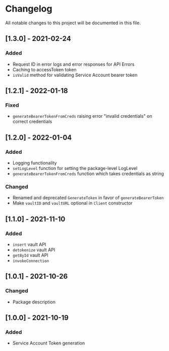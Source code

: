 # Changelog

All notable changes to this project will be documented in this file.

## [1.3.0] - 2021-02-24

### Added
- Request ID in error logs and error responses for API Errors
- Caching to accessToken token 
- `isValid` method for validating Service Account bearer token

## [1.2.1] - 2022-01-18

### Fixed
- `generateBearerTokenFromCreds` raising error "invalid credentials" on correct credentials

## [1.2.0] - 2022-01-04

### Added
- Logging functionality
- `setLogLevel` function for setting the package-level LogLevel
- `generateBearerTokenFromCreds` function which takes credentials as string

### Changed
- Renamed and deprecated `GenerateToken` in favor of `generateBearerToken`
- Make `vaultID` and `vaultURL` optional in `Client` constructor


## [1.1.0] - 2021-11-10

### Added

- `insert` vault API
- `detokenize` vault API
- `getById` vault API
- `invokeConnection`

## [1.0.1] - 2021-10-26

### Changed

- Package description
 
## [1.0.0] - 2021-10-19

### Added

- Service Account Token generation
